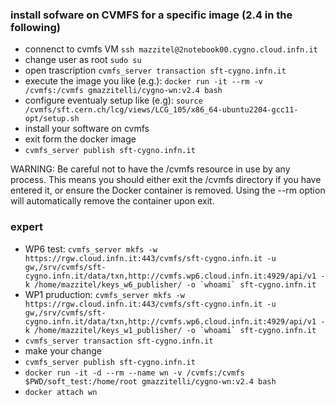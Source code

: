 ### install sofware on CVMFS for a specific image (2.4 in the following) 
- connenct to cvmfs VM ```ssh mazzitel@2notebook00.cygno.cloud.infn.it```
- change user as root ```sudo su```
- open trascription ```cvmfs_server transaction sft-cygno.infn.it```
- execute the image you like (e.g.): ```docker run -it --rm -v /cvmfs:/cvmfs gmazzitelli/cygno-wn:v2.4 bash```
- configure eventualy setup like (e.g): ```source /cvmfs/sft.cern.ch/lcg/views/LCG_105/x86_64-ubuntu2204-gcc11-opt/setup.sh```
- install your software on cvmfs
- exit form the docker image 
- ```cvmfs_server publish sft-cygno.infn.it```

WARNING: Be careful not to have the /cvmfs resource in use by any process. This means you should either exit the /cvmfs directory if you have entered it, or ensure the Docker container is removed. Using the --rm option will automatically remove the container upon exit.

### expert
- WP6 test: ```cvmfs_server mkfs -w https://rgw.cloud.infn.it:443/cvmfs/sft-cygno.infn.it -u gw,/srv/cvmfs/sft-cygno.infn.it/data/txn,http://cvmfs.wp6.cloud.infn.it:4929/api/v1 -k /home/mazzitel/keys_w6_publisher/ -o `whoami` sft-cygno.infn.it```
- WP1 pruduction: ```cvmfs_server mkfs -w https://rgw.cloud.infn.it:443/cvmfs/sft-cygno.infn.it -u gw,/srv/cvmfs/sft-cygno.infn.it/data/txn,http://cvmfs.wp6.cloud.infn.it:4929/api/v1 -k /home/mazzitel/keys_w1_publisher/ -o `whoami` sft-cygno.infn.it```
- ```cvmfs_server transaction sft-cygno.infn.it```
- make your change 
- ```cvmfs_server publish sft-cygno.infn.it```
- ```docker run -it -d --rm --name wn -v /cvmfs:/cvmfs $PWD/soft_test:/home/root gmazzitelli/cygno-wn:v2.4 bash```
- ```docker attach wn```
